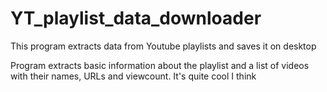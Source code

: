 # YT_playlist_data_downloader
This program extracts data from Youtube playlists and saves it on desktop

Program extracts basic information about the playlist and a list of videos with their names, URLs and viewcount. It's quite cool I think
